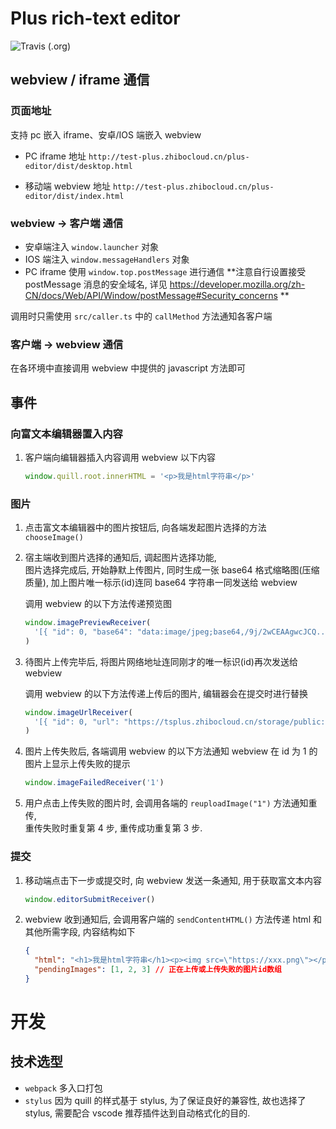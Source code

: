# Plus rich-text editor

![Travis (.org)](https://img.shields.io/travis/slimkit/plus-editor?style=flat-square)

## webview / iframe 通信

### 页面地址

支持 pc 嵌入 iframe、安卓/IOS 端嵌入 webview

- PC iframe 地址 `http://test-plus.zhibocloud.cn/plus-editor/dist/desktop.html`

- 移动端 webview 地址 `http://test-plus.zhibocloud.cn/plus-editor/dist/index.html`

### webview -> 客户端 通信

- 安卓端注入 `window.launcher` 对象
- IOS 端注入 `window.messageHandlers` 对象
- PC iframe 使用 `window.top.postMessage` 进行通信 **注意自行设置接受 postMessage 消息的安全域名, 详见 https://developer.mozilla.org/zh-CN/docs/Web/API/Window/postMessage#Security_concerns **

调用时只需使用 `src/caller.ts` 中的 `callMethod` 方法通知各客户端

### 客户端 -> webview 通信

在各环境中直接调用 webview 中提供的 javascript 方法即可

## 事件

### 向富文本编辑器置入内容

1. 客户端向编辑器插入内容调用 webview 以下内容

   ```js
   window.quill.root.innerHTML = '<p>我是html字符串</p>'
   ```

### 图片

1. 点击富文本编辑器中的图片按钮后, 向各端发起图片选择的方法 `chooseImage()`

2. 宿主端收到图片选择的通知后, 调起图片选择功能,  
   图片选择完成后, 开始静默上传图片, 同时生成一张 base64 格式缩略图(压缩质量), 加上图片唯一标示(id)连同 base64 字符串一同发送给 webview

   调用 webview 的以下方法传递预览图

   ```js
   window.imagePreviewReceiver(
     '[{ "id": 0, "base64": "data:image/jpeg;base64,/9j/2wCEAAgwcJCQ...", width:100, height:100 }]',
   )
   ```

3. 待图片上传完毕后, 将图片网络地址连同刚才的唯一标识(id)再次发送给 webview

   调用 webview 的以下方法传递上传后的图片, 编辑器会在提交时进行替换

   ```js
   window.imageUrlReceiver(
     '[{ "id": 0, "url": "https://tsplus.zhibocloud.cn/storage/public:MjAxOC8xMi8yNC9FNnJUUGNUWWsyNTBwYkxQcXE3LmpwZWc=" }]',
   )
   ```

4. 图片上传失败后, 各端调用 webview 的以下方法通知 webview 在 id 为 1 的图片上显示上传失败的提示

   ```js
   window.imageFailedReceiver('1')
   ```

5. 用户点击上传失败的图片时, 会调用各端的 `reuploadImage("1")` 方法通知重传,  
   重传失败时重复第 4 步, 重传成功重复第 3 步.

### 提交

1. 移动端点击下一步或提交时, 向 webview 发送一条通知, 用于获取富文本内容

   ```js
   window.editorSubmitReceiver()
   ```

2. webview 收到通知后, 会调用客户端的 `sendContentHTML()` 方法传递 html 和其他所需字段, 内容结构如下

   ```json
   {
     "html": "<h1>我是html字符串</h1><p><img src=\"https://xxx.png\"></p>",
     "pendingImages": [1, 2, 3] // 正在上传或上传失败的图片id数组
   }
   ```

# 开发

## 技术选型

- `webpack` 多入口打包
- `stylus` 因为 quill 的样式基于 stylus, 为了保证良好的兼容性, 故也选择了 stylus, 需要配合 vscode 推荐插件达到自动格式化的目的.
